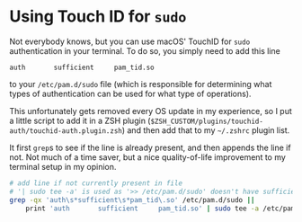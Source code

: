 # Using Touch ID for `sudo`

Not everybody knows, but you can use macOS' TouchID for `sudo` authentication in your terminal. To do so, you simply need to add this line

```
auth       sufficient     pam_tid.so
```

to your `/etc/pam.d/sudo` file (which is responsible for determining what types of authentication can be used for what type of operations).

This unfortunately gets removed every OS update in my experience, so I put a little script to add it in a ZSH plugin (`$ZSH_CUSTOM/plugins/touchid-auth/touchid-auth.plugin.zsh`) and then add that to my `~/.zshrc` plugin list.

It first `grep`s to see if the line is already present, and then appends the line if not. Not much of a time saver, but a nice quality-of-life improvement to my terminal setup in my opinion.

```sh
# add line if not currently present in file
# '| sudo tee -a' is used as '>> /etc/pam.d/sudo' doesn't have sufficient permissions
grep -qx 'auth\s*sufficient\s*pam_tid\.so' /etc/pam.d/sudo ||
    print 'auth       sufficient     pam_tid.so' | sudo tee -a /etc/pam.d/sudo
```

